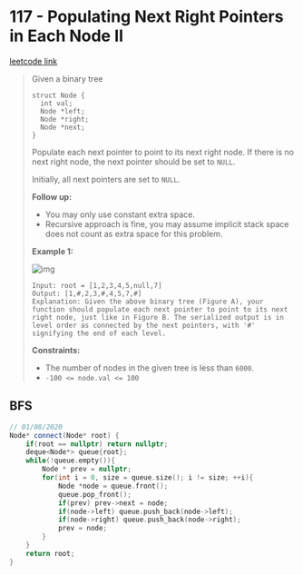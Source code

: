 # 117 - Populating Next Right Pointers in Each Node II

[leetcode link](https://leetcode.com/problems/populating-next-right-pointers-in-each-node-ii/)

> Given a binary tree
>
> ```
> struct Node {
>   int val;
>   Node *left;
>   Node *right;
>   Node *next;
> }
> ```
>
> Populate each next pointer to point to its next right node. If there is no next right node, the next pointer should be set to `NULL`.
>
> Initially, all next pointers are set to `NULL`.
>
> **Follow up:**
>
> - You may only use constant extra space.
> - Recursive approach is fine, you may assume implicit stack space does not count as extra space for this problem.
>
> **Example 1:**
>
> ![img](https://assets.leetcode.com/uploads/2019/02/15/117_sample.png)
>
> ```
> Input: root = [1,2,3,4,5,null,7]
> Output: [1,#,2,3,#,4,5,7,#]
> Explanation: Given the above binary tree (Figure A), your function should populate each next pointer to point to its next right node, just like in Figure B. The serialized output is in level order as connected by the next pointers, with '#' signifying the end of each level.
> ```
>
> **Constraints:**
>
> - The number of nodes in the given tree is less than `6000`.
> - `-100 <= node.val <= 100`

## BFS

```cpp
// 01/08/2020
Node* connect(Node* root) {
    if(root == nullptr) return nullptr;
    deque<Node*> queue{root};
    while(!queue.empty()){
        Node * prev = nullptr;
        for(int i = 0, size = queue.size(); i != size; ++i){
            Node *node = queue.front();
            queue.pop_front();
            if(prev) prev->next = node;
            if(node->left) queue.push_back(node->left);
            if(node->right) queue.push_back(node->right);
            prev = node;
        }
    }
    return root;
}
```